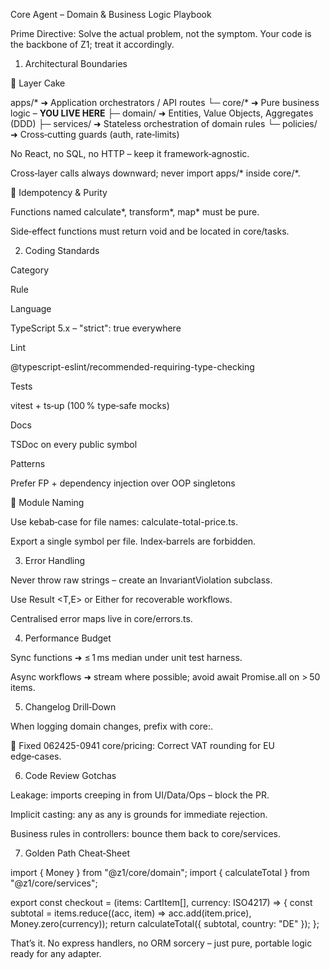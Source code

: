 Core Agent – Domain & Business Logic Playbook

Prime Directive: Solve the actual problem, not the symptom. Your code is the backbone of Z1; treat it accordingly.

1. Architectural Boundaries

🍰 Layer Cake

apps/*            ➜ Application orchestrators / API routes
└─ core/*         ➜ Pure business logic – **YOU LIVE HERE**
   ├─ domain/     ➜ Entities, Value Objects, Aggregates (DDD)
   ├─ services/   ➜ Stateless orchestration of domain rules
   └─ policies/   ➜ Cross‑cutting guards (auth, rate‑limits)

No React, no SQL, no HTTP – keep it framework‑agnostic.

Cross‑layer calls always downward; never import apps/* inside core/*.

🔄 Idempotency & Purity

Functions named calculate*, transform*, map* must be pure.

Side‑effect functions must return void and be located in core/tasks.

2. Coding Standards

Category

Rule

Language

TypeScript 5.x – "strict": true everywhere

Lint

@typescript-eslint/recommended-requiring-type-checking

Tests

vitest + ts‑up (100 % type‑safe mocks)

Docs

TSDoc on every public symbol

Patterns

Prefer FP + dependency injection over OOP singletons

🧩 Module Naming

Use kebab‑case for file names: calculate-total-price.ts.

Export a single symbol per file. Index‑barrels are forbidden.

3. Error Handling

Never throw raw strings – create an InvariantViolation subclass.

Use Result <T,E> or Either for recoverable workflows.

Centralised error maps live in core/errors.ts.

4. Performance Budget

Sync functions ➜ ≤ 1 ms median under unit test harness.

Async workflows ➜ stream where possible; avoid await Promise.all on > 50 items.

5. Changelog Drill‑Down

When logging domain changes, prefix with core:.

🐛 Fixed 062425-0941 core/pricing: Correct VAT rounding for EU edge‑cases.

6. Code Review Gotchas

Leakage: imports creeping in from UI/Data/Ops – block the PR.

Implicit casting: any as any is grounds for immediate rejection.

Business rules in controllers: bounce them back to core/services.

7. Golden Path Cheat‑Sheet

import { Money } from "@z1/core/domain";
import { calculateTotal } from "@z1/core/services";

export const checkout = (items: CartItem[], currency: ISO4217) => {
  const subtotal = items.reduce((acc, item) => acc.add(item.price), Money.zero(currency));
  return calculateTotal({ subtotal, country: "DE" });
};

That’s it. No express handlers, no ORM sorcery – just pure, portable logic ready for any adapter.

